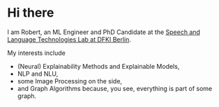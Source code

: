 # Hi there 

I am Robert, an ML Engineer and PhD Candidate at the [Speech and Language Technologies Lab at DFKI Berlin](https://www.dfki.de/en/web/research/research-departments/speech-and-language-technology/). 

My interests include

  * (Neural) Explainability Methods and Explainable Models,
  * NLP and NLU, 
  * some Image Processing on the side, 
  * and Graph Algorithms because, you see, everything is part of some graph.  
